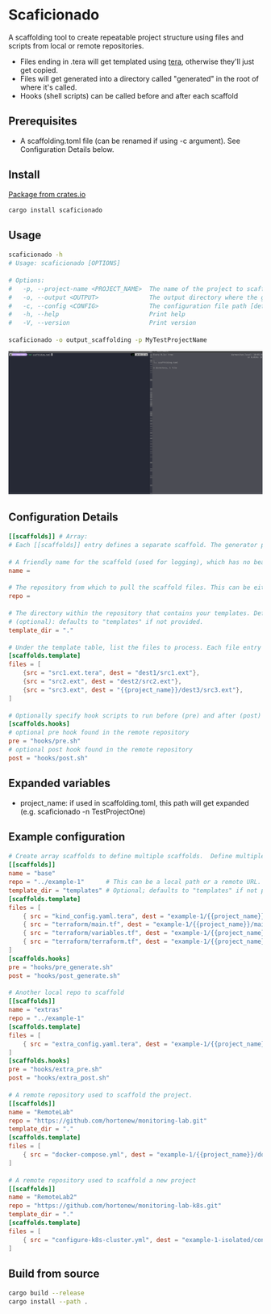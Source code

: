 # Scaficionado

A scaffolding tool to create repeatable project structure using files and scripts from local or remote repositories.

- Files ending in .tera will get templated using [tera](https://crates.io/crates/tera), otherwise they'll just get copied.
- Files will get generated into a directory called "generated" in the root of where it's called.
- Hooks (shell scripts) can be called before and after each scaffold

## Prerequisites

- A scaffolding.toml file (can be renamed if using -c argument).  See Configuration Details below.

## Install

[Package from crates.io](https://crates.io/crates/scaficionado)

```sh
cargo install scaficionado
```

## Usage

```sh
scaficionado -h
# Usage: scaficionado [OPTIONS]

# Options:
#   -p, --project-name <PROJECT_NAME>  The name of the project to scaffold [default: MyExampleProject]
#   -o, --output <OUTPUT>              The output directory where the generated files will be placed [default: generated]
#   -c, --config <CONFIG>              The configuration file path [default: scaffolding.toml]
#   -h, --help                         Print help
#   -V, --version                      Print version

scaficionado -o output_scaffolding -p MyTestProjectName
```

![Scaficionado](/images/scaficionado.gif)

## Configuration Details

```toml
[[scaffolds]] # Array:
# Each [[scaffolds]] entry defines a separate scaffold. The generator processes each scaffold in order.

# A friendly name for the scaffold (used for logging), which has no bearing on the configuration
name = 

# The repository from which to pull the scaffold files. This can be either a local path (e.g. ../example-1) or a remote Git URL.
repo =

# The directory within the repository that contains your templates. Defaults to "templates" if not provided. For repositories where the files reside at the root, set this to ".".
# (optional): defaults to "templates" if not provided.
template_dir = "."

# Under the template table, list the files to process. Each file entry has a src and dest, and dest paths can use the {{project_name}} variable.
[scaffolds.template]
files = [
    {src = "src1.ext.tera", dest = "dest1/src1.ext"},
    {src = "src2.ext", dest = "dest2/src2.ext"},
    {src = "src3.ext", dest = "{{project_name}}/dest3/src3.ext"},
]

# Optionally specify hook scripts to run before (pre) and after (post) template rendering. These paths are relative to the repository root.
[scaffolds.hooks]
# optional pre hook found in the remote repository
pre = "hooks/pre.sh"
# optional post hook found in the remote repository
post = "hooks/post.sh"
```

## Expanded variables

- project_name: if used in scaffolding.toml, this path will get expanded (e.g. scaficionado -n TestProjectOne)

## Example configuration

```toml
# Create array scaffolds to define multiple scaffolds.  Define multiple templates and hooks for each scaffold.
[[scaffolds]]
name = "base"
repo = "../example-1"      # This can be a local path or a remote URL.
template_dir = "templates" # Optional; defaults to "templates" if not provided.
[scaffolds.template]
files = [
    { src = "kind_config.yaml.tera", dest = "example-1/{{project_name}}/kind_config.yaml" },
    { src = "terraform/main.tf", dest = "example-1/{{project_name}}/main.tf" },
    { src = "terraform/variables.tf", dest = "example-1/{{project_name}}/variables.tf" },
    { src = "terraform/terraform.tf", dest = "example-1/{{project_name}}/terraform.tf" },
]
[scaffolds.hooks]
pre = "hooks/pre_generate.sh"
post = "hooks/post_generate.sh"

# Another local repo to scaffold
[[scaffolds]]
name = "extras"
repo = "../example-1"
[scaffolds.template]
files = [
    { src = "extra_config.yaml.tera", dest = "example-1/{{project_name}}/extra_config.yaml" },
]
[scaffolds.hooks]
pre = "hooks/extra_pre.sh"
post = "hooks/extra_post.sh"

# A remote repository used to scaffold the project.
[[scaffolds]]
name = "RemoteLab"
repo = "https://github.com/hortonew/monitoring-lab.git"
template_dir = "."
[scaffolds.template]
files = [
    { src = "docker-compose.yml", dest = "example-1/{{project_name}}/docker-compose.yml" },
]

# A remote repository used to scaffold a new project
[[scaffolds]]
name = "RemoteLab2"
repo = "https://github.com/hortonew/monitoring-lab-k8s.git"
template_dir = "."
[scaffolds.template]
files = [
    { src = "configure-k8s-cluster.yml", dest = "example-1-isolated/configure-k8s-cluster.yml" },
]
```

## Build from source

```sh
cargo build --release
cargo install --path .
```